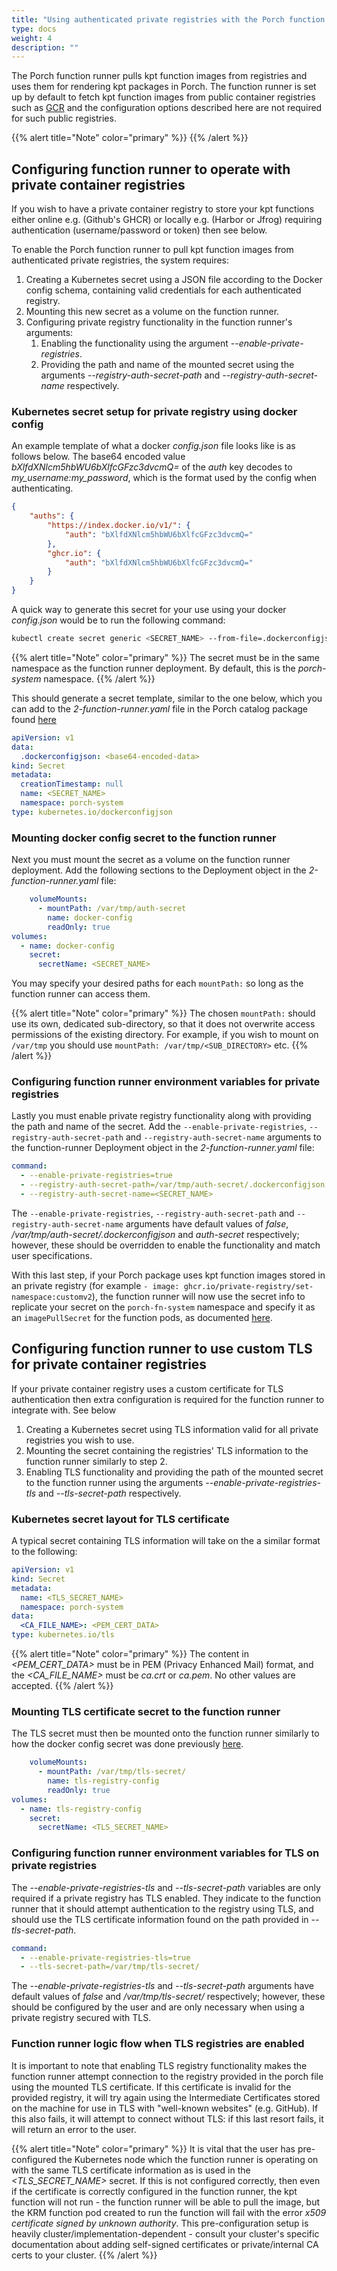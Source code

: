 ```yaml
---
title: "Using authenticated private registries with the Porch function runner"
type: docs
weight: 4
description: ""
---
```


The Porch function runner pulls kpt function images from registries and uses them for rendering kpt packages in Porch. The function runner is set up by default to fetch kpt function images from public container registries such as [GCR](https://gcr.io/kpt-fn/) and the configuration options described here are not required for such public registries.

{{% alert title="Note" color="primary" %}}
{{% /alert %}}

## Configuring function runner to operate with private container registries

If you wish to have a private container registry to store your kpt functions either online e.g. (Github's GHCR) or locally e.g. (Harbor or Jfrog) requiring authentication (username/password or token) then see below.

To enable the Porch function runner to pull kpt function images from authenticated private registries, the system requires:

1. Creating a Kubernetes secret using a JSON file according to the Docker config schema, containing valid credentials for each authenticated registry.
2. Mounting this new secret as a volume on the function runner.
3. Configuring private registry functionality in the function runner's arguments:
   1. Enabling the functionality using the argument *--enable-private-registries*.
   2. Providing the path and name of the mounted secret using the arguments *--registry-auth-secret-path* and *--registry-auth-secret-name* respectively.

### Kubernetes secret setup for private registry using docker config

An example template of what a docker *config.json* file looks like is as follows below. The base64 encoded value *bXlfdXNlcm5hbWU6bXlfcGFzc3dvcmQ=* of the *auth* key decodes to *my_username:my_password*, which is the format used by the config when authenticating.

```json
{
    "auths": {
        "https://index.docker.io/v1/": {
            "auth": "bXlfdXNlcm5hbWU6bXlfcGFzc3dvcmQ="
        },
        "ghcr.io": {
            "auth": "bXlfdXNlcm5hbWU6bXlfcGFzc3dvcmQ="
        }
    }
}
```

A quick way to generate this secret for your use using your docker *config.json* would be to run the following command:

```bash
kubectl create secret generic <SECRET_NAME> --from-file=.dockerconfigjson=/path/to/your/config.json --type=kubernetes.io/dockerconfigjson --dry-run=client -o yaml -n porch-system
```

{{% alert title="Note" color="primary" %}}
The secret must be in the same namespace as the function runner deployment. By default, this is the *porch-system* namespace.
{{% /alert %}}

This should generate a secret template, similar to the one below, which you can add to the *2-function-runner.yaml* file in the Porch catalog package found [here](https://github.com/nephio-project/catalog/tree/main/nephio/core/porch)

```yaml
apiVersion: v1
data:
  .dockerconfigjson: <base64-encoded-data>
kind: Secret
metadata:
  creationTimestamp: null
  name: <SECRET_NAME>
  namespace: porch-system
type: kubernetes.io/dockerconfigjson
```

### Mounting docker config secret to the function runner

Next you must mount the secret as a volume on the function runner deployment. Add the following sections to the Deployment object in the *2-function-runner.yaml* file:

```yaml
    volumeMounts:
      - mountPath: /var/tmp/auth-secret
        name: docker-config
        readOnly: true
volumes:
  - name: docker-config
    secret:
      secretName: <SECRET_NAME>
```

You may specify your desired paths for each `mountPath:` so long as the function runner can access them.

{{% alert title="Note" color="primary" %}}
The chosen `mountPath:` should use its own, dedicated sub-directory, so that it does not overwrite access permissions of the existing directory. For example, if you wish to mount on `/var/tmp` you should use `mountPath: /var/tmp/<SUB_DIRECTORY>` etc.
{{% /alert %}}

### Configuring function runner environment variables for private registries

Lastly you must enable private registry functionality along with providing the path and name of the secret. Add the `--enable-private-registries`, `--registry-auth-secret-path` and `--registry-auth-secret-name` arguments to the function-runner Deployment object in the *2-function-runner.yaml* file:

```yaml
command:
  - --enable-private-registries=true
  - --registry-auth-secret-path=/var/tmp/auth-secret/.dockerconfigjson
  - --registry-auth-secret-name=<SECRET_NAME>
```

The `--enable-private-registries`, `--registry-auth-secret-path` and `--registry-auth-secret-name` arguments have default values of *false*, */var/tmp/auth-secret/.dockerconfigjson* and *auth-secret* respectively; however, these should be overridden to enable the functionality and match user specifications.

With this last step, if your Porch package uses kpt function images stored in an private registry (for example `- image: ghcr.io/private-registry/set-namespace:customv2`), the function runner will now use the secret info to replicate your secret on the `porch-fn-system` namespace and specify it as an `imagePullSecret` for the function pods, as documented [here](https://kubernetes.io/docs/tasks/configure-pod-container/pull-image-private-registry/).

## Configuring function runner to use custom TLS for private container registries

If your private container registry uses a custom certificate for TLS authentication then extra configuration is required for the function runner to integrate with. See below

1. Creating a Kubernetes secret using TLS information valid for all private registries you wish to use.
2. Mounting the secret containing the registries' TLS information to the function runner similarly to step 2.
3. Enabling TLS functionality and providing the path of the mounted secret to the function runner using the arguments *--enable-private-registries-tls* and *--tls-secret-path* respectively.

### Kubernetes secret layout for TLS certificate

A typical secret containing TLS information will take on the a similar format to the following:

```yaml
apiVersion: v1
kind: Secret
metadata:
  name: <TLS_SECRET_NAME>
  namespace: porch-system
data:
  <CA_FILE_NAME>: <PEM_CERT_DATA>
type: kubernetes.io/tls
```

{{% alert title="Note" color="primary" %}}
The content in *<PEM_CERT_DATA>* must be in PEM (Privacy Enhanced Mail) format, and the *<CA_FILE_NAME>* must be *ca.crt* or *ca.pem*. No other values are accepted.
{{% /alert %}}

### Mounting TLS certificate secret to the function runner

The TLS secret must then be mounted onto the function runner similarly to how the docker config secret was done previously [here](#mounting-docker-config-secret-to-the-function-runner).

```yaml
    volumeMounts:
      - mountPath: /var/tmp/tls-secret/
        name: tls-registry-config
        readOnly: true
volumes:
  - name: tls-registry-config
    secret:
      secretName: <TLS_SECRET_NAME>
```

### Configuring function runner environment variables for TLS on private registries

The *--enable-private-registries-tls* and *--tls-secret-path* variables are only required if a private registry has TLS enabled. They indicate to the function runner that it should attempt authentication to the registry using TLS, and should use the TLS certificate information found on the path provided in *--tls-secret-path*.

```yaml
command:
  - --enable-private-registries-tls=true
  - --tls-secret-path=/var/tmp/tls-secret/
```

The *--enable-private-registries-tls* and *--tls-secret-path* arguments have default values of *false* and */var/tmp/tls-secret/* respectively; however, these should be configured by the user and are only necessary when using a private registry secured with TLS.

### Function runner logic flow when TLS registries are enabled

It is important to note that enabling TLS registry functionality makes the function runner attempt connection to the registry provided in the porch file using the mounted TLS certificate. If this certificate is invalid for the provided registry, it will try again using the Intermediate Certificates stored on the machine for use in TLS with "well-known websites" (e.g. GitHub). If this also fails, it will attempt to connect without TLS: if this last resort fails, it will return an error to the user.

{{% alert title="Note" color="primary" %}}
It is vital that the user has pre-configured the Kubernetes node which the function runner is operating on with the same TLS certificate information as is used in the *<TLS_SECRET_NAME>* secret. If this is not configured correctly, then even if the certificate is correctly configured in the function runner, the kpt function will not run - the function runner will be able to pull the image, but the KRM function pod created to run the function will fail with the error *x509 certificate signed by unknown authority*.
This pre-configuration setup is heavily cluster/implementation-dependent - consult your cluster's specific documentation about adding self-signed certificates or private/internal CA certs to your cluster.
{{% /alert %}}
